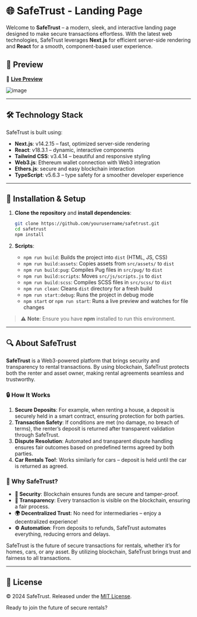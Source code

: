 
# 🌐 SafeTrust - Landing Page

Welcome to **SafeTrust** – a modern, sleek, and interactive landing page designed to make secure transactions effortless. With the latest web technologies, SafeTrust leverages **Next.js** for efficient server-side rendering and **React** for a smooth, component-based user experience.

## 👀 Preview

🚀 **[Live Preview](https://safetrust-landing.vercel.app/)** 

![image](https://github.com/user-attachments/assets/a1816f13-48ad-49d0-9af6-559b4a949c9b)

---

## 🛠️ Technology Stack

SafeTrust is built using:

- **Next.js**: v14.2.15 – fast, optimized server-side rendering
- **React**: v18.3.1 – dynamic, interactive components
- **Tailwind CSS**: v3.4.14 – beautiful and responsive styling
- **Web3.js**: Ethereum wallet connection with Web3 integration
- **Ethers.js**: secure and easy blockchain interaction
- **TypeScript**: v5.6.3 – type safety for a smoother developer experience

---

## 🚀 Installation & Setup

1. **Clone the repository** and **install dependencies**:

   ```bash
   git clone https://github.com/yourusername/safetrust.git
   cd safetrust
   npm install
   ```

2. **Scripts**:

   - `npm run build`: Builds the project into `dist` (HTML, JS, CSS)
   - `npm run build:assets`: Copies assets from `src/assets/` to `dist`
   - `npm run build:pug`: Compiles Pug files in `src/pug/` to `dist`
   - `npm run build:scripts`: Moves `src/js/scripts.js` to `dist`
   - `npm run build:scss`: Compiles SCSS files in `src/scss/` to `dist`
   - `npm run clean`: Cleans `dist` directory for a fresh build
   - `npm run start:debug`: Runs the project in debug mode
   - `npm start` or `npm run start`: Runs a live preview and watches for file changes

> ⚠️ **Note**: Ensure you have **npm** installed to run this environment.

---

## 🔍 About SafeTrust

**SafeTrust** is a Web3-powered platform that brings security and transparency to rental transactions. By using blockchain, SafeTrust protects both the renter and asset owner, making rental agreements seamless and trustworthy.

### 🔒 How It Works

1. **Secure Deposits**: For example, when renting a house, a deposit is securely held in a smart contract, ensuring protection for both parties.
2. **Transaction Safety**: If conditions are met (no damage, no breach of terms), the renter’s deposit is returned after transparent validation through SafeTrust.
3. **Dispute Resolution**: Automated and transparent dispute handling ensures fair outcomes based on predefined terms agreed by both parties.
4. **Car Rentals Too!**: Works similarly for cars – deposit is held until the car is returned as agreed.

### 🌟 Why SafeTrust?

- **🔐 Security**: Blockchain ensures funds are secure and tamper-proof.
- **🌈 Transparency**: Every transaction is visible on the blockchain, ensuring a fair process.
- **🌍 Decentralized Trust**: No need for intermediaries – enjoy a decentralized experience!
- **⚙️ Automation**: From deposits to refunds, SafeTrust automates everything, reducing errors and delays.

SafeTrust is the future of secure transactions for rentals, whether it’s for homes, cars, or any asset. By utilizing blockchain, SafeTrust brings trust and fairness to all transactions.

---

## 📜 License

© 2024 SafeTrust. Released under the [MIT License](https://github.com/safetrustcr).

Ready to join the future of secure rentals?
